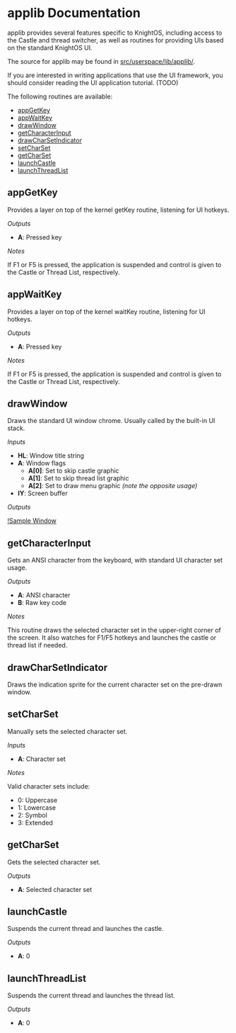 # applib Documentation

applib provides several features specific to KnightOS, including access to the Castle and thread switcher, as
well as routines for providing UIs based on the standard KnightOS UI.

The source for applib may be found in
[src/userspace/lib/applib/](https://github.com/SirCmpwn/KnightOS/tree/master/src/userspace/lib/applib).

If you are interested in writing applications that use the UI framework, you should consider reading the UI
application tutorial. (TODO)

The following routines are available:

* [appGetKey](#appgetkey)
* [appWaitKey](#appwaitkey)
* [drawWindow](#drawwindow)
* [getCharacterInput](#getcharacterinput)
* [drawCharSetIndicator](#drawcharsetindicator)
* [setCharSet](#setcharset)
* [getCharSet](#getcharset)
* [launchCastle](#launchCastle)
* [launchThreadList](#launchThreadList)

## appGetKey

Provides a layer on top of the kernel getKey routine, listening for UI hotkeys.

*Outputs*

* **A**: Pressed key

*Notes*

If F1 or F5 is pressed, the application is suspended and control is given to the Castle or Thread List,
respectively.

## appWaitKey

Provides a layer on top of the kernel waitKey routine, listening for UI hotkeys.

*Outputs*

* **A**: Pressed key

*Notes*

If F1 or F5 is pressed, the application is suspended and control is given to the Castle or Thread List,
respectively.

## drawWindow

Draws the standard UI window chrome. Usually called by the built-in UI stack.

*Inputs*

* **HL**: Window title string
* **A**: Window flags
    * **A[0]**: Set to skip castle graphic
    * **A[1]**: Set to skip thread list graphic
    * **A[2]**: Set to draw menu graphic *(note the opposite usage)*
* **IY**: Screen buffer

*Outputs*

[!Sample Window](https://github.com/SirCmpwn/KnightOS/tree/master/docs/libs/sampleWindow.gif)

## getCharacterInput

Gets an ANSI character from the keyboard, with standard UI character set usage.

*Outputs*

* **A**: ANSI character
* **B**: Raw key code

*Notes*

This routine draws the selected character set in the upper-right corner of the screen. It also
watches for F1/F5 hotkeys and launches the castle or thread list if needed.

## drawCharSetIndicator

Draws the indication sprite for the current character set on the pre-drawn window.

## setCharSet

Manually sets the selected character set.

*Inputs*

* **A**: Character set

*Notes*

Valid character sets include:

* 0: Uppercase
* 1: Lowercase
* 2: Symbol
* 3: Extended

## getCharSet

Gets the selected character set.

*Outputs*

* **A**: Selected character set

## launchCastle

Suspends the current thread and launches the castle.

*Outputs*

* **A**: 0

## launchThreadList

Suspends the current thread and launches the thread list.

*Outputs*

* **A**: 0